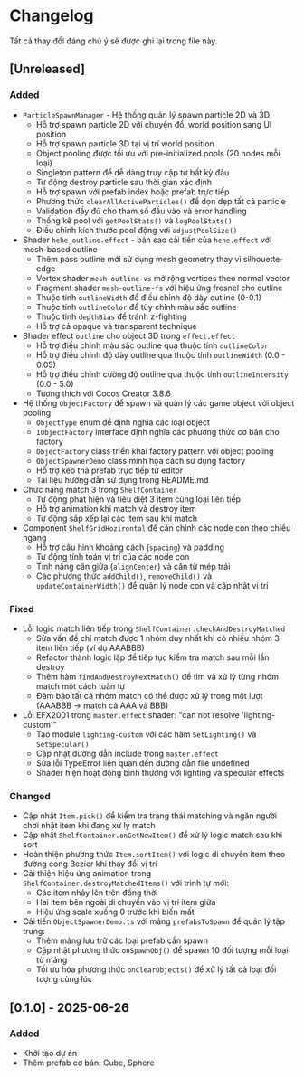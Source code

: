 # Changelog

Tất cả thay đổi đáng chú ý sẽ được ghi lại trong file này.

## [Unreleased]

### Added
- `ParticleSpawnManager` - Hệ thống quản lý spawn particle 2D và 3D
  - Hỗ trợ spawn particle 2D với chuyển đổi world position sang UI position
  - Hỗ trợ spawn particle 3D tại vị trí world position
  - Object pooling được tối ưu với pre-initialized pools (20 nodes mỗi loại)
  - Singleton pattern để dễ dàng truy cập từ bất kỳ đâu
  - Tự động destroy particle sau thời gian xác định
  - Hỗ trợ spawn với prefab index hoặc prefab trực tiếp
  - Phương thức `clearAllActiveParticles()` để dọn dẹp tất cả particle
  - Validation đầy đủ cho tham số đầu vào và error handling
  - Thống kê pool với `getPoolStats()` và `logPoolStats()`
  - Điều chỉnh kích thước pool động với `adjustPoolSize()`
- Shader `hehe_outline.effect` - bản sao cải tiến của `hehe.effect` với mesh-based outline
  - Thêm pass outline mới sử dụng mesh geometry thay vì silhouette-edge
  - Vertex shader `mesh-outline-vs` mở rộng vertices theo normal vector
  - Fragment shader `mesh-outline-fs` với hiệu ứng fresnel cho outline
  - Thuộc tính `outlineWidth` để điều chỉnh độ dày outline (0-0.1)
  - Thuộc tính `outlineColor` để tùy chỉnh màu sắc outline
  - Thuộc tính `depthBias` để tránh z-fighting
  - Hỗ trợ cả opaque và transparent technique
- Shader effect `outline` cho object 3D trong `effect.effect`
  - Hỗ trợ điều chỉnh màu sắc outline qua thuộc tính `outlineColor`
  - Hỗ trợ điều chỉnh độ dày outline qua thuộc tính `outlineWidth` (0.0 - 0.05)
  - Hỗ trợ điều chỉnh cường độ outline qua thuộc tính `outlineIntensity` (0.0 - 5.0)
  - Tương thích với Cocos Creator 3.8.6
- Hệ thống `ObjectFactory` để spawn và quản lý các game object với object pooling
  - `ObjectType` enum để định nghĩa các loại object
  - `IObjectFactory` interface định nghĩa các phương thức cơ bản cho factory
  - `ObjectFactory` class triển khai factory pattern với object pooling
  - `ObjectSpawnerDemo` class minh họa cách sử dụng factory
  - Hỗ trợ kéo thả prefab trực tiếp từ editor
  - Tài liệu hướng dẫn sử dụng trong README.md
- Chức năng match 3 trong `ShelfContainer`
  - Tự động phát hiện và tiêu diệt 3 item cùng loại liên tiếp
  - Hỗ trợ animation khi match và destroy item
  - Tự động sắp xếp lại các item sau khi match
- Component `ShelfGridHozirontal` để căn chỉnh các node con theo chiều ngang
  - Hỗ trợ cấu hình khoảng cách (`spacing`) và padding
  - Tự động tính toán vị trí của các node con
  - Tính năng căn giữa (`alignCenter`) và căn từ mép trái
  - Các phương thức `addChild()`, `removeChild()` và `updateContainerWidth()` để quản lý node con và cập nhật vị trí

### Fixed
- Lỗi logic match liên tiếp trong `ShelfContainer.checkAndDestroyMatched`
  - Sửa vấn đề chỉ match được 1 nhóm duy nhất khi có nhiều nhóm 3 item liên tiếp (ví dụ AAABBB)
  - Refactor thành logic lặp để tiếp tục kiểm tra match sau mỗi lần destroy
  - Thêm hàm `findAndDestroyNextMatch()` để tìm và xử lý từng nhóm match một cách tuần tự
  - Đảm bảo tất cả nhóm match có thể được xử lý trong một lượt (AAABBB → match cả AAA và BBB)
- Lỗi EFX2001 trong `master.effect` shader: "can not resolve 'lighting-custom'"
  - Tạo module `lighting-custom` với các hàm `SetLighting()` và `SetSpecular()`
  - Cập nhật đường dẫn include trong `master.effect`
  - Sửa lỗi TypeError liên quan đến đường dẫn file undefined
  - Shader hiện hoạt động bình thường với lighting và specular effects

### Changed
- Cập nhật `Item.pick()` để kiểm tra trạng thái matching và ngăn người chơi nhặt item khi đang xử lý match
- Cập nhật `ShelfContainer.onGetNewItem()` để xử lý logic match sau khi sort
- Hoàn thiện phương thức `Item.sortItem()` với logic di chuyển item theo đường cong Bezier khi thay đổi vị trí
- Cải thiện hiệu ứng animation trong `ShelfContainer.destroyMatchedItems()` với trình tự mới:
  - Các item nhảy lên trên đồng thời
  - Hai item bên ngoài di chuyển vào vị trí item giữa
  - Hiệu ứng scale xuống 0 trước khi biến mất
- Cải tiến `ObjectSpawnerDemo.ts` với mảng `prefabsToSpawn` để quản lý tập trung:
  - Thêm mảng lưu trữ các loại prefab cần spawn
  - Cập nhật phương thức `onSpawnObj()` để spawn 10 đối tượng mỗi loại từ mảng
  - Tối ưu hóa phương thức `onClearObjects()` để xử lý tất cả loại đối tượng cùng lúc

## [0.1.0] - 2025-06-26

### Added
- Khởi tạo dự án
- Thêm prefab cơ bản: Cube, Sphere
